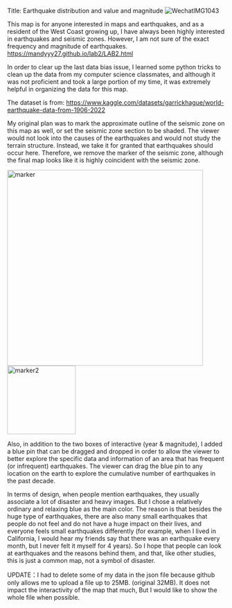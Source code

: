 Title: Earthquake distribution and value and magnitude
![WechatIMG1043](https://user-images.githubusercontent.com/123501855/228759579-4d2a1456-9eec-4846-b69b-341e3a162f90.png)

This map is for anyone interested in maps and earthquakes, and as a resident of the West Coast growing up, I have always been highly interested in earthquakes and seismic zones. However, I am not sure of the exact frequency and magnitude of earthquakes.
https://mandyyy27.github.io/lab2/LAB2.html

In order to clear up the last data bias issue, I learned some python tricks to clean up the data from my computer science classmates, and although it was not proficient and took a large portion of my time, it was extremely helpful in organizing the data for this map.

The dataset is from: https://www.kaggle.com/datasets/garrickhague/world-earthquake-data-from-1906-2022

My original plan was to mark the approximate outline of the seismic zone on this map as well, or set the seismic zone section to be shaded. The viewer would not look into the causes of the earthquakes and would not study the terrain structure. Instead, we take it for granted that earthquakes should occur here. Therefore, we remove the marker of the seismic zone, although the final map looks like it is highly coincident with the seismic zone.

<img width="452" alt="marker" src="https://user-images.githubusercontent.com/123501855/228761968-b27a6e90-6e13-40f1-8e38-8d7d18003536.png">
<img width="158" alt="marker2" src="https://user-images.githubusercontent.com/123501855/228762031-efd36156-91bf-4ed9-a9f8-0760fd622167.png">

Also, in addition to the two boxes of interactive (year & magnitude), I added a blue pin that can be dragged and dropped in order to allow the viewer to better explore the specific data and information of an area that has frequent (or infrequent) earthquakes. The viewer can drag the blue pin to any location on the earth to explore the cumulative number of earthquakes in the past decade.

In terms of design, when people mention earthquakes, they usually associate a lot of disaster and heavy images. But I chose a relatively ordinary and relaxing blue as the main color. The reason is that besides the huge type of earthquakes, there are also many small earthquakes that people do not feel and do not have a huge impact on their lives, and everyone feels small earthquakes differently (for example, when I lived in California, I would hear my friends say that there was an earthquake every month, but I never felt it myself for 4 years). So I hope that people can look at earthquakes and the reasons behind them, and that, like other studies, this is just a common map, not a symbol of disaster.

UPDATE：I had to delete some of my data in the json file because github only allows me to upload a file up to 25MB. (original 32MB). It does not impact the interactivity of the map that much, But I would like to show the whole file when possible.
